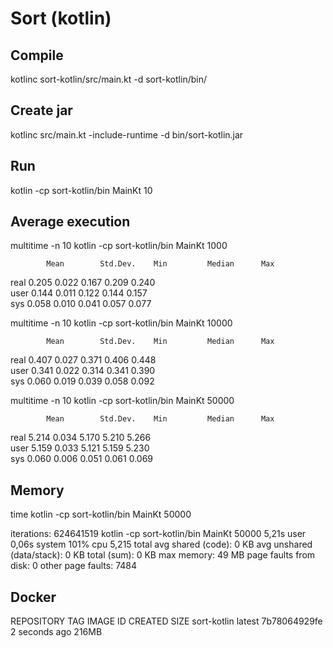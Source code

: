 # Sort (kotlin)

## Compile

kotlinc sort-kotlin/src/main.kt -d sort-kotlin/bin/

## Create jar

kotlinc src/main.kt -include-runtime -d bin/sort-kotlin.jar

## Run

kotlin -cp sort-kotlin/bin MainKt 10

## Average execution

multitime -n 10 kotlin -cp sort-kotlin/bin MainKt 1000

            Mean        Std.Dev.    Min         Median      Max
real        0.205       0.022       0.167       0.209       0.240       
user        0.144       0.011       0.122       0.144       0.157       
sys         0.058       0.010       0.041       0.057       0.077    

multitime -n 10 kotlin -cp sort-kotlin/bin MainKt 10000

            Mean        Std.Dev.    Min         Median      Max
real        0.407       0.027       0.371       0.406       0.448       
user        0.341       0.022       0.314       0.341       0.390       
sys         0.060       0.019       0.039       0.058       0.092   

multitime -n 10 kotlin -cp sort-kotlin/bin MainKt 50000

            Mean        Std.Dev.    Min         Median      Max
real        5.214       0.034       5.170       5.210       5.266       
user        5.159       0.033       5.121       5.159       5.230       
sys         0.060       0.006       0.051       0.061       0.069  

## Memory

time kotlin -cp sort-kotlin/bin MainKt 50000

iterations: 624641519
kotlin -cp sort-kotlin/bin MainKt 50000   5,21s  user 0,06s system 101% cpu 5,215 total
avg shared (code):         0 KB
avg unshared (data/stack): 0 KB
total (sum):               0 KB
max memory:                49 MB
page faults from disk:     0
other page faults:         7484

## Docker

REPOSITORY          TAG       IMAGE ID       CREATED          SIZE
sort-kotlin         latest    7b78064929fe   2 seconds ago    216MB